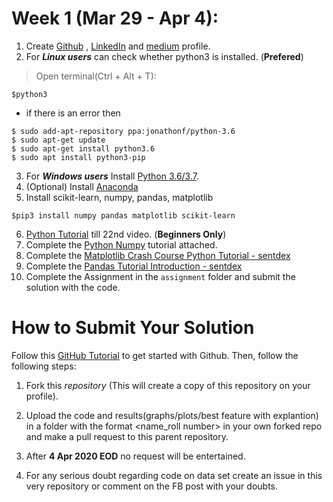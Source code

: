 # Week 1 (Mar 29 - Apr 4):
1. Create [Github](https://github.com) , [LinkedIn](https://linkedin.com) and [medium](https://medium.com/) profile.
2. For ***Linux users*** can check whether python3 is installed. (**Prefered**)
> Open terminal(Ctrl + Alt + T):
```shell
$python3
```
- if there is an error then
```shell
$ sudo add-apt-repository ppa:jonathonf/python-3.6
$ sudo apt-get update
$ sudo apt-get install python3.6
$ sudo apt install python3-pip
```
3. For ***Windows users*** Install [Python 3.6/3.7](https://www.python.org/downloads/).
4. (Optional) Install [Anaconda](https://www.anaconda.com/download/)
5. Install scikit-learn, numpy, pandas, matplotlib
```shell
$pip3 install numpy pandas matplotlib scikit-learn
```
6. [Python Tutorial](https://www.youtube.com/playlist?list=PL-osiE80TeTt2d9bfVyTiXJA-UTHn6WwU) till 22nd video. (**Beginners Only**)
7. Complete the [Python Numpy](http://cs231n.github.io/python-numpy-tutorial/) tutorial attached.
8. Complete the [Matplotlib Crash Course Python Tutorial - sentdex](https://pythonprogramming.net/matplotlib-python-3-basics-tutorial/)
9. Complete the [Pandas Tutorial Introduction - sentdex](https://pythonprogramming.net/data-analysis-python-pandas-tutorial-introduction/)
10. Complete the Assignment in the `assignment` folder and submit the solution with the code.


# How to Submit Your Solution

Follow this [GitHub Tutorial](https://towardsdatascience.com/getting-started-with-git-and-github-6fcd0f2d4ac6) to get started with Github. Then, follow the following steps:

1. Fork this *repository* (This will create a copy of this repository on your profile).

2. Upload the code and results(graphs/plots/best feature with explantion) in a folder with the format <name_roll number> in your own forked repo and make a pull request to this parent repository.

3. After **4 Apr 2020 EOD** no request will be entertained.

4. For any serious doubt regarding code on data set create an issue in this very repository or comment on the FB post with your doubts.
